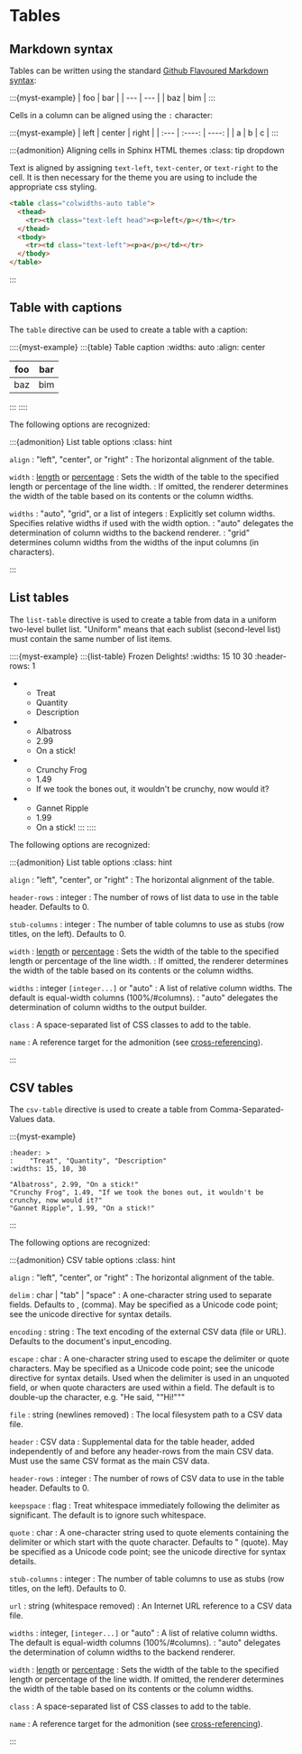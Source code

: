 # Tables

## Markdown syntax

Tables can be written using the standard [Github Flavoured Markdown syntax](https://github.github.com/gfm/#tables-extension-):

:::{myst-example}
| foo | bar |
| --- | --- |
| baz | bim |
:::

Cells in a column can be aligned using the `:` character:

:::{myst-example}
| left | center | right |
| :--- | :----: | ----: |
| a    | b      | c     |
:::

:::{admonition} Aligning cells in Sphinx HTML themes
:class: tip dropdown

Text is aligned by assigning `text-left`, `text-center`, or `text-right` to the cell.
It is then necessary for the theme you are using to include the appropriate css styling.

```html
<table class="colwidths-auto table">
  <thead>
    <tr><th class="text-left head"><p>left</p></th></tr>
  </thead>
  <tbody>
    <tr><td class="text-left"><p>a</p></td></tr>
  </tbody>
</table>
```

:::

## Table with captions

The `table` directive can be used to create a table with a caption:

::::{myst-example}
:::{table} Table caption
:widths: auto
:align: center

| foo | bar |
| --- | --- |
| baz | bim |
:::
::::

The following options are recognized:

:::{admonition} List table options
:class: hint

`align` : "left", "center", or "right"
: The horizontal alignment of the table.

`width` : [length](units/length) or [percentage](units/percentage)
: Sets the width of the table to the specified length or percentage of the line width.
: If omitted, the renderer determines the width of the table based on its contents or the column widths.

`widths` : "auto", "grid", or a list of integers
: Explicitly set column widths. Specifies relative widths if used with the width option.
: "auto" delegates the determination of column widths to the backend renderer.
: "grid" determines column widths from the widths of the input columns (in characters).

:::

## List tables

The `list-table` directive is used to create a table from data in a uniform two-level bullet list.
"Uniform" means that each sublist (second-level list) must contain the same number of list items.

::::{myst-example}
:::{list-table} Frozen Delights!
:widths: 15 10 30
:header-rows: 1

*   - Treat
    - Quantity
    - Description
*   - Albatross
    - 2.99
    - On a stick!
*   - Crunchy Frog
    - 1.49
    - If we took the bones out, it wouldn't be
 crunchy, now would it?
*   - Gannet Ripple
    - 1.99
    - On a stick!
:::
::::

The following options are recognized:


:::{admonition} List table options
:class: hint

`align` : "left", "center", or "right"
: The horizontal alignment of the table.

`header-rows` : integer
: The number of rows of list data to use in the table header. Defaults to 0.

`stub-columns` : integer
: The number of table columns to use as stubs (row titles, on the left). Defaults to 0.

`width` : [length](units/length) or [percentage](units/percentage)
: Sets the width of the table to the specified length or percentage of the line width.
: If omitted, the renderer determines the width of the table based on its contents or the column widths.

`widths` : integer `[integer...]` or "auto"
: A list of relative column widths. The default is equal-width columns (100%/#columns).
: "auto" delegates the determination of column widths to the output builder.

``class``
: A space-separated list of CSS classes to add to the table.

``name``
: A reference target for the admonition (see [cross-referencing](#syntax/referencing)).

:::

## CSV tables

The `csv-table` directive is used to create a table from Comma-Separated-Values data.

:::{myst-example}
```{csv-table} Frozen Delights!
:header: >
:    "Treat", "Quantity", "Description"
:widths: 15, 10, 30

"Albatross", 2.99, "On a stick!"
"Crunchy Frog", 1.49, "If we took the bones out, it wouldn't be crunchy, now would it?"
"Gannet Ripple", 1.99, "On a stick!"
```
:::

The following options are recognized:

:::{admonition} CSV table options
:class: hint

`align` : "left", "center", or "right"
: The horizontal alignment of the table.

`delim` : char | "tab" | "space"
: A one-character string used to separate fields. Defaults to , (comma).
  May be specified as a Unicode code point; see the unicode directive for syntax details.

`encoding` : string
: The text encoding of the external CSV data (file or URL).
  Defaults to the document's input_encoding.

`escape` : char
: A one-character string used to escape the delimiter or quote characters. May be specified as a Unicode code point; see the unicode directive for syntax details. Used when the delimiter is used in an unquoted field, or when quote characters are used within a field. The default is to double-up the character, e.g. "He said, ""Hi!"""

`file` : string (newlines removed)
: The local filesystem path to a CSV data file.

`header` : CSV data
: Supplemental data for the table header, added independently of and before any header-rows from the main CSV data. Must use the same CSV format as the main CSV data.

`header-rows` : integer
: The number of rows of CSV data to use in the table header. Defaults to 0.

`keepspace` : flag
: Treat whitespace immediately following the delimiter as significant. The default is to ignore such whitespace.

`quote` : char
: A one-character string used to quote elements containing the delimiter or which start with the quote character. Defaults to " (quote). May be specified as a Unicode code point; see the unicode directive for syntax details.

`stub-columns` : integer
: The number of table columns to use as stubs (row titles, on the left). Defaults to 0.

`url` : string (whitespace removed)
: An Internet URL reference to a CSV data file.

`widths` : integer, `[integer...]` or "auto"
: A list of relative column widths. The default is equal-width columns (100%/#columns).
: "auto" delegates the determination of column widths to the backend renderer.

`width` : [length](units/length) or [percentage](units/percentage)
: Sets the width of the table to the specified length or percentage of the line width. If omitted, the renderer determines the width of the table based on its contents or the column widths.

``class``
: A space-separated list of CSS classes to add to the table.

``name``
: A reference target for the admonition (see [cross-referencing](#syntax/referencing)).

:::
